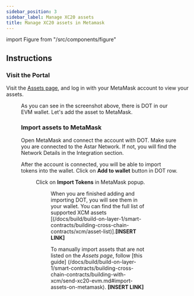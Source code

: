 ```yaml
---
sidebar_position: 3
sidebar_label: Manage XC20 assets
title: Manage XC20 assets in Metamask
---
```


import Figure from "/src/components/figure"

## Instructions

### Visit the Portal

Visit the [Assets page](https://portal.astar.network/assets), and log in with your MetaMask account to view your assets.

<Figure src={require('/docs/use/get-started/astar-evm-wallet/wallet/metamask/img/Metamask_xc20_1.png').default} width="60%" /> 

As you can see in the screenshot above, there is DOT in our EVM wallet. Let's add the asset to MetaMask.

### Import assets to MetaMask

Open MetaMask and connect the account with DOT. Make sure you are connected to the Astar Network. If not, you will find the Network Details in the Integration section.

After the account is connected, you will be able to import tokens into the wallet. Click on **Add to wallet** button in DOT row.

<Figure src={require('/docs/use/get-started/astar-evm-wallet/wallet/metamask/img/Metamask_xc20_2.png').default} width="80%" /> 

Click on **Import Tokens** in MetaMask popup.

<Figure src={require('/docs/use/get-started/astar-evm-wallet/wallet/metamask/img/Metamask_xc20_3.png').default} width="70%" /> 


When you are finished adding and importing DOT, you will see them in your wallet. You can find the full list of supported XCM assets [(/docs/build/build-on-layer-1/smart-contracts/building-cross-chain-contracts/xcm/asset-list)].**[INSERT LINK]**

To manually import assets that are not listed on the *Assets page*, follow [this guide] (/docs/build/build-on-layer-1/smart-contracts/building-cross-chain-contracts/building-with-xcm/send-xc20-evm.md#import-assets-on-metamask). **[INSERT LINK]**

